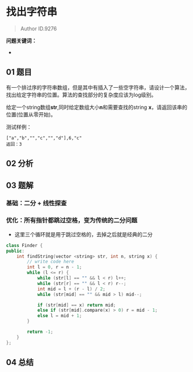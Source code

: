 # 找出字符串
> Author ID.9276 

**问题关键词：**

- 

## 01 题目

有一个排过序的字符串数组，但是其中有插入了一些空字符串，请设计一个算法，找出给定字符串的位置。算法的查找部分的复杂度应该为log级别。

给定一个string数组**str**,同时给定数组大小**n**和需要查找的string **x**，请返回该串的位置(位置从零开始)。

测试样例：

```
["a","b","","c","","d"],6,"c"
返回：3
```

## 02 分析



## 03 题解

### 基础：二分 + 线性探查



### 优化：所有指针都跳过空格，变为传统的二分问题

- 这里三个循环就是用于跳过空格的，去掉之后就是经典的二分

```c++
class Finder {
public:
    int findString(vector <string> str, int n, string x) {
        // write code here
        int l = 0, r = n - 1;
        while (l <= r) {
            while (str[l] == "" && l < r) l++;
            while (str[r] == "" && l < r) r--;
            int mid = l + (r - l) / 2;
            while (str[mid] == "" && mid > l) mid--;

            if (str[mid] == x) return mid;
            else if (str[mid].compare(x) > 0) r = mid - 1;
            else l = mid + 1;
        }

        return -1;
    }
};
```



## 04 总结

